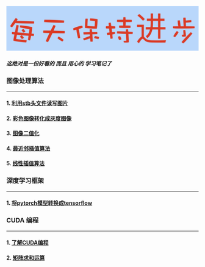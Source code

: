 ![image](./docs/daydayup.png)

##### 这绝对是一份好看的 而且 用心的 学习笔记了

### 图像处理算法
--------------------
#### 1. [利用stb头文件读写图片](https://github.com/YunYang1994/CodeFun/tree/master/001-stb_image#stb_image)
#### 2. [彩色图像转化成灰度图像](https://github.com/YunYang1994/CodeFun/tree/master/002-image_basics#rgb2gray)
#### 3. [图像二值化](https://github.com/YunYang1994/CodeFun/tree/master/002-image_basics#thresh_binary)
#### 4. [最近邻插值算法](https://github.com/YunYang1994/CodeFun/tree/master/002-image_basics#bilinear_resize)
#### 5. [线性插值算法](https://github.com/YunYang1994/CodeFun/tree/master/002-image_basics#nn_resize)

### 深度学习框架
--------------------
#### 1. [将pytorch模型转换成tensorflow](https://github.com/YunYang1994/CodeFun/tree/master/003-pytorch2tf)

### CUDA 编程
--------------------
#### 1. [了解CUDA编程](https://github.com/YunYang1994/cuda-tutorial/blob/master/004-cuda_tutorial/chapter01/README.md)
#### 2. [矩阵求和运算](https://github.com/YunYang1994/cuda-tutorial/blob/master/004-cuda_tutorial/chapter02/README.md)
